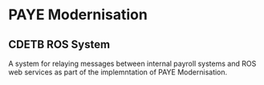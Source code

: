 # PAYE Modernisation

## CDETB ROS System

A system for relaying messages between internal payroll systems and ROS web services as part of the implemntation of PAYE Modernisation.
